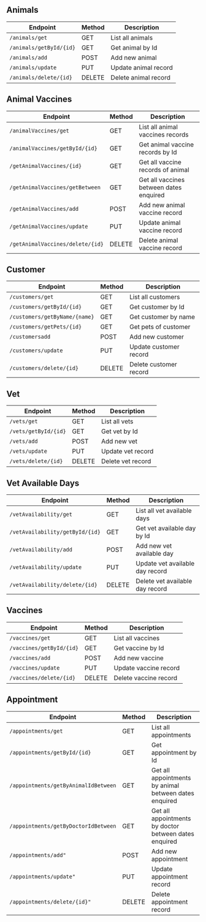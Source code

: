 ## Animals
| Endpoint                | Method | Description          |
|-------------------------|--------|----------------------|
| `/animals/get`          | GET    | List all animals     |
| `/animals/getById/{id}` | GET    | Get animal by Id     |
| `/animals/add`          | POST   | Add new animal       |
| `/animals/update`       | PUT    | Update animal record |
| `/animals/delete/{id}`  | DELETE | Delete animal record |

## Animal Vaccines
| Endpoint                         | Method | Description                             |
|----------------------------------|--------|-----------------------------------------|
| `/animalVaccines/get`            | GET    | List all animal vaccines records        |
| `/animalVaccines/getById/{id}`   | GET    | Get animal vaccine records by Id        |
| `/getAnimalVaccines/{id}`        | GET    | Get all vaccine records of animal       |
| `/getAnimalVaccines/getBetween`  | GET    | Get all vaccines between dates enquired |
| `/getAnimalVaccines/add`         | POST   | Add new animal vaccine record           |
| `/getAnimalVaccines/update`      | PUT    | Update animal vaccine record            |
| `/getAnimalVaccines/delete/{id}` | DELETE | Delete animal vaccine record            |

## Customer
| Endpoint                | Method | Description            |
|-------------------------|--------|------------------------|
| `/customers/get`        | GET    | List all customers     |
| `/customers/getById/{id}` | GET    | Get customer by Id     |
| `/customers/getByName/{name}` | GET    | Get customer by name   |
| `/customers/getPets/{id}` | GET    | Get pets of customer   |
| `/customersadd`          | POST   | Add new customer       |
| `/customers/update`       | PUT    | Update customer record |
| `/customers/delete/{id}`  | DELETE | Delete customer record |

## Vet
| Endpoint                | Method | Description       |
|-------------------------|--------|-------------------|
| `/vets/get`             | GET    | List all vets     |
| `/vets/getById/{id}` | GET    | Get vet by Id     |
| `/vets/add`          | POST   | Add new vet       |
| `/vets/update`       | PUT    | Update vet record |
| `/vets/delete/{id}`  | DELETE | Delete vet record |

## Vet Available Days
| Endpoint                | Method | Description                 |
|-------------------------|--------|-----------------------------|
| `/vetAvailability/get`             | GET    | List all vet available days |
| `/vetAvailability/getById/{id}` | GET    | Get vet available day by Id              |
| `/vetAvailability/add`          | POST   | Add new vet available day                |
| `/vetAvailability/update`       | PUT    | Update vet available day record           |
| `/vetAvailability/delete/{id}`  | DELETE | Delete vet available day record           |

## Vaccines
| Endpoint                | Method | Description                    |
|-------------------------|--------|--------------------------------|
| `/vaccines/get`             | GET    | List all vaccines              |
| `/vaccines/getById/{id}` | GET    | Get vaccine by Id              |
| `/vaccines/add`          | POST   | Add new vaccine    |
| `/vaccines/update`       | PUT    | Update vaccine record |
| `/vaccines/delete/{id}`  | DELETE | Delete vaccine record |
## Appointment
| Endpoint                             | Method | Description                                           |
|--------------------------------------|--------|-------------------------------------------------------|
| `/appointments/get`                  | GET    | List all appointments                                 |
| `/appointments/getById/{id}`         | GET    | Get appointment by Id                                 |
| `/appointments/getByAnimalIdBetween` | GET    | Get all appointments by animal between dates enquired |
| `/appointments/getByDoctorIdBetween` | GET    | Get all appointments by doctor between dates enquired |
| `/appointments/add"`                 | POST   | Add new appointment                                   |
| `/appointments/update"`              | PUT    | Update appointment record                             |
| `/appointments/delete/{id}"`         | DELETE | Delete appointment record                             |










